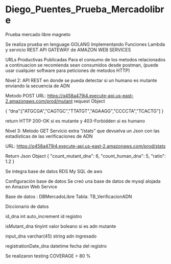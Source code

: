 # Diego_Puentes_Prueba_Mercadolibre
Prueba mercado libre magneto

Se realiza prueba en lenguage GOLANG 
Implementando Funciones Lambda y servicio REST API GATEWAY de AMAZON WEB SERVICES

URLs Productivas Publicadas
Para el consumo de los metodos relacionados a continuacion se recomienda sean consumidos desde postman,
(puede usar cualquier software para peticiones de metodos HTTP)

Nivel 2:
API REST en donde se pueda detectar si un humano es mutante enviando la secuencia de ADN

Metodo POST 
URL:  https://q458a479i4.execute-api.us-east-2.amazonaws.com/prod/mutant
request Object

{
“dna”:["ATGCGA","CAGTGC","TTATGT","AGAAGG","CCCCTA","TCACTG"]
}

return  HTTP 200-OK si es mutante y 403-Forbidden si es humano


Nivel 3: 
Metodo GET 
Servicio extra “/stats” que devuelva un Json con las estadísticas de las verificaciones de ADN

URL:  https://q458a479i4.execute-api.us-east-2.amazonaws.com/prod/stats

Return Json Object 
{
    "count_mutant_dna": 6,
    "count_human_dna": 5,
    "ratio": 1.2
}

Se integra base de datos RDS My SQL de aws 

Configuración base de datos
Se creó una base de datos de mysql alojada en Amazon Web Service

Base de datos : DBMercadoLibre
Tabla: TB_VerificacionADN

Diccionario de datos

id_dna	int	 auto_increment  id registro

isMutant_dna 	tinyint  valor boleano si es adn mutante

input_dna   varchar(45)   string adn ingresado

registrationDate_dna  datetime  fecha del registro


Se realizaron testing COVERAGE > 80 %
